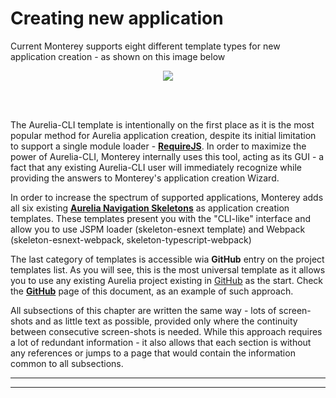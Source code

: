 # Creating new application

Current Monterey supports eight different template types for new application creation - as shown on this image below

<p align=center>
  <img src="https://cloud.githubusercontent.com/assets/2712405/18231111/38b0e324-727d-11e6-8a80-e4a824aca40d.png"></img>
 <br><br>
</p>

<br>

The Aurelia-CLI template is intentionally on the first place as it is the most popular method for Aurelia application creation, despite its initial limitation to support a single module loader -  **[RequireJS](http://requirejs.org/)**. In order to maximize the power of Aurelia-CLI, Monterey internally uses this tool, acting as its GUI - a fact that any existing Aurelia-CLI user will immediately recognize while providing the answers to Monterey's application creation Wizard.


In order to increase the spectrum of supported applications, Monterey adds all six existing **[Aurelia Navigation Skeletons](https://github.com/aurelia/skeleton-navigation)** as application creation templates. These templates present you with the "CLI-like" interface and allow you to use JSPM loader (skeleton-esnext template) and Webpack (skeleton-esnext-webpack, skeleton-typescript-webpack)



The last category of templates is accessible wia **GitHub** entry on the project templates list. As you will see, this is the most universal template as it allows you to use any existing Aurelia project existing in [GitHub](https://github.com/) as the start. Check the **[GitHub](./creating_new_application/github.html)** page of this document, as an example of such approach.


All subsections of this chapter are written the same way - lots of screen-shots and as little text as possible, provided only where the continuity between consecutive screen-shots is needed. While this approach requires a lot of redundant information - it also allows that each section is without any references or jumps to a page that would contain the information common to all subsections. 

***
***




